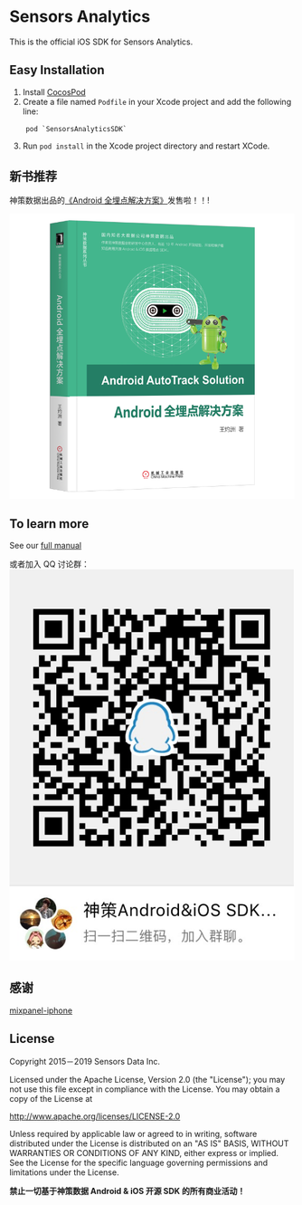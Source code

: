 # Sensors Analytics

This is the official iOS SDK for Sensors Analytics.

## Easy Installation

  1. Install [CocosPod](http://cocoapods.org/)
  2. Create a file named `Podfile` in your Xcode project and add the following line:
```
    pod `SensorsAnalyticsSDK`
```
  3. Run `pod install` in the Xcode project directory and restart XCode.

## 新书推荐
神策数据出品的[《Android 全埋点解决方案》](https://item.jd.com/12574672.html)发售啦！！!

[![《Android 全埋点解决方案》](screenshots/android_autotrack_book.png)](https://item.jd.com/12574672.html)

## To learn more

See our [full manual](http://www.sensorsdata.cn/manual/ios_sdk.html)

或者加入 QQ 讨论群：<br>
![ QQ 讨论群](screenshots/qrCode.jpeg)

## 感谢
[mixpanel-iphone](https://github.com/mixpanel/mixpanel-iphone) 

## License

Copyright 2015－2019 Sensors Data Inc.

Licensed under the Apache License, Version 2.0 (the "License");
you may not use this file except in compliance with the License.
You may obtain a copy of the License at

http://www.apache.org/licenses/LICENSE-2.0

Unless required by applicable law or agreed to in writing, software
distributed under the License is distributed on an "AS IS" BASIS,
WITHOUT WARRANTIES OR CONDITIONS OF ANY KIND, either express or implied.
See the License for the specific language governing permissions and
limitations under the License.

**禁止一切基于神策数据 Android & iOS 开源 SDK 的所有商业活动！**
